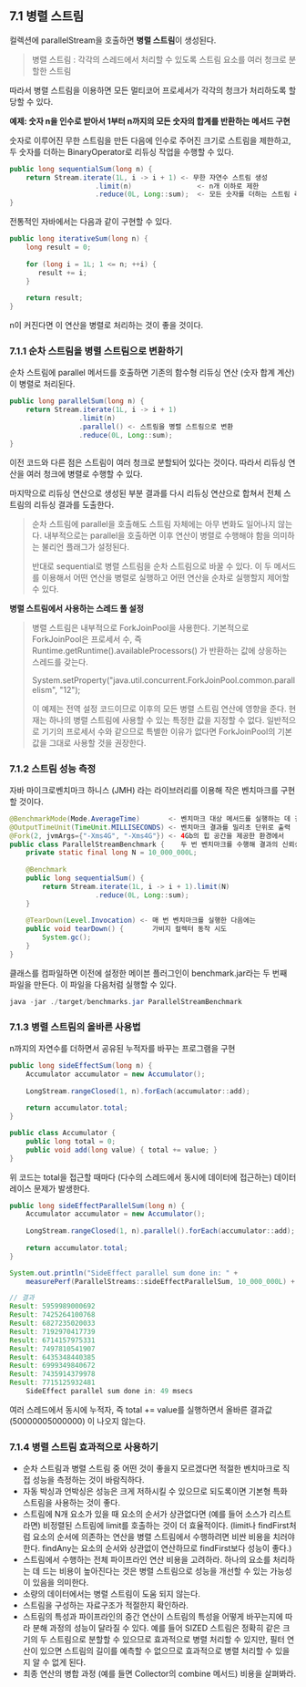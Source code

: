 ## 7.1 병렬 스트림
컬렉션에 parallelStream을 호출하면 **병렬 스트림**이 생성된다.
> 병렬 스트림 : 각각의 스레드에서 처리할 수 있도록 스트림 요소를 여러 청크로 분할한 스트림

따라서 병렬 스트림을 이용하면 모든 멀티코어 프로세서가 각각의 청크가 처리하도록 할당할 수 있다.

**예제: 숫자 n을 인수로 받아서 1부터 n까지의 모든 숫자의 합계를 반환하는 메서드 구현**

숫자로 이루어진 무한 스트림을 만든 다음에 인수로 주어진 크기로 스트림을 제한하고, 두 숫자를 더하는
BinaryOperator로 리듀싱 작업을 수행할 수 있다.
```java
public long sequentialSum(long n) {
	return Stream.iterate(1L, i -> i + 1) <- 무한 자연수 스트림 생성
                     .limit(n)                <- n개 이하로 제한
                     .reduce(0L, Long::sum);  <- 모든 숫자를 더하는 스트림 리듀싱 연산
}
```

전통적인 자바에서는 다음과 같이 구현할 수 있다.
```java
public long iterativeSum(long n) {
    long result = 0;
	
    for (long i = 1L; 1 <= n; ++i) {
       result += i;
    }
	
    return result;
}
```

n이 커진다면 이 연산을 병렬로 처리하는 것이 좋을 것이다.

### 7.1.1 순차 스트림을 병렬 스트림으로 변환하기
순차 스트림에 parallel 메서드를 호출하면 기존의 함수형 리듀싱 연산 (숫자 합계 계산) 이 병렬로 처리된다.
```java
public long parallelSum(long n) {
    return Stream.iterate(1L, i -> i + 1)
                 .limit(n)
                 .parallel() <- 스트림을 병렬 스트림으로 변환
                 .reduce(0L, Long::sum);
}
```

이전 코드와 다른 점은 스트림이 여러 청크로 분할되어 있다는 것이다. 따라서 리듀싱 연산을 여러 청크에 병렬로 수행할 수 있다.

마지막으로 리듀싱 연산으로 생성된 부분 결과를 다시 리듀싱 연산으로 합쳐서 전체 스트림의 리듀싱 결과를 도출한다.

> 순차 스트림에 parallel을 호출해도 스트림 자체에는 아무 변화도 일어나지 않는다.
> 내부적으로는 parallel을 호출하면 이후 연산이 병렬로 수행해야 함을 의미하는 불리언 플래그가 설정된다.
> 
> 반대로 sequential로 병렬 스트림을 순차 스트림으로 바꿀 수 있다. 
> 이 두 메서드를 이용해서 어떤 연산을 병렬로 실행하고 어떤 연산을 순차로 실행할지 제어할 수 있다.

**병렬 스트림에서 사용하는 스레드 풀 설정**
> 병렬 스트림은 내부적으로 ForkJoinPool을 사용한다. 기본적으로 ForkJoinPool은 프로세서 수,
> 즉 Runtime.getRuntime().availableProcessors() 가 반환하는 값에 상응하는 스레드를 갖는다.
> 
> System.setProperty("java.util.concurrent.ForkJoinPool.common.parallelism", "12");
> 
> 이 예제는 전역 설정 코드이므로 이후의 모든 병렬 스트림 연산에 영향을 준다.
> 현재는 하나의 병렬 스트림에 사용할 수 있는 특정한 값을 지정할 수 없다.
> 일반적으로 기기의 프로세서 수와 같으므로 특별한 이유가 없다면 ForkJoinPool의 기본값을 그대로 사용할 것을 권장한다.

### 7.1.2 스트림 성능 측정
자바 마이크로벤치마크 하니스 (JMH) 라는 라이브러리를 이용해 작은 벤치마크를 구현할 것이다.

```java
@BenchmarkMode(Mode.AverageTime)       <- 벤치마크 대상 메서드를 실행하는 데 걸린 평균 시간 측정
@OutputTimeUnit(TimeUnit.MILLISECONDS) <- 벤치마크 결과를 밀리초 단위로 출력
@Fork(2, jvmArgs={"-Xms4G", "-Xms4G"}) <- 4Gb의 힙 공간을 제공한 환경에서 
public class ParallelStreamBenchmark {    두 번 벤치마크를 수행해 결과의 신뢰성 확보
    private static final long N = 10_000_000L;
	
    @Benchmark 
    public long sequentialSum() {
        return Stream.iterate(1L, i -> i + 1).limit(N)
                     .reduce(0L, Long::sum);
    }
	
    @TearDown(Level.Invocation) <- 매 번 벤치마크를 실행한 다음에는
    public void tearDown() {       가비지 컬렉터 동작 시도
        System.gc();
    }
}
```

클래스를 컴파일하면 이전에 설정한 메이븐 플러그인이 benchmark.jar라는 두 번째 파일을 만든다.
이 파일을 다음처럼 실행할 수 있다.
```java
java -jar ./target/benchmarks.jar ParallelStreamBenchmark
```

### 7.1.3 병렬 스트림의 올바른 사용법
n까지의 자연수를 더하면서 공유된 누적자를 바꾸는 프로그램을 구현
```java
public long sideEffectSum(long n) {
    Accumulator accumulator = new Accumulator();
	
    LongStream.rangeClosed(1, n).forEach(accumulator::add);
    
    return accumulator.total;
}

public class Accumulator {
    public long total = 0;
    public void add(long value) { total += value; }
}
```

위 코드는 total을 접근할 때마다 (다수의 스레드에서 동시에 데이터에 접근하는) 데이터 레이스 문제가 발생한다.

```java
public long sideEffectParallelSum(long n) {
    Accumulator accumulator = new Accumulator();
    
    LongStream.rangeClosed(1, n).parallel().forEach(accumulator::add);
    
    return accumulator.total;
}

System.out.println("SideEffect parallel sum done in: " +
    measurePerf(ParallelStreams::sideEffectParallelSum, 10_000_000L) + " msecs");

// 결과
Result: 5959989000692
Result: 7425264100768
Result: 6827235020033
Result: 7192970417739
Result: 6714157975331
Result: 7497810541907
Result: 6435348440385
Result: 6999349840672
Result: 7435914379978
Result: 7715125932481
    SideEffect parallel sum done in: 49 msecs
```

여러 스레드에서 동시에 누적자, 즉 total += value를 실행하면서 올바른 결과값 (50000005000000) 이 나오지 않는다.

### 7.1.4 병렬 스트림 효과적으로 사용하기
- 순차 스트림과 병렬 스트림 중 어떤 것이 좋을지 모르겠다면 적절한 벤치마크로 직접 성능을 측정하는 것이 바람직하다.
- 자동 박싱과 언박싱은 성능은 크게 저하시킬 수 있으므로 되도록이면 기본형 특화 스트림을 사용하는 것이 좋다.
- 스트림에 N개 요소가 있을 때 요소의 순서가 상관없다면 (예를 들어 소스가 리스트라면) 비정렬된 스트림에 limit를 호출하는 것이 더 효율적이다. (limit나 findFirst처럼 요소의 순서에 의존하는 연산을 병렬 스트림에서 수행하려면 비싼 비용을 치러야 한다. findAny는 요소의 순서와 상관없이 연산하므로 findFirst보다 성능이 좋다.)
- 스트림에서 수행하는 전체 파이프라인 연산 비용을 고려하라. 하나의 요소를 처리하는 데 드는 비용이 높아진다는 것은 병렬 스트림으로 성능을 개선할 수 있는 가능성이 있음을 의미한다.
- 소량의 데이터에서는 병렬 스트림이 도움 되지 않는다.
- 스트림을 구성하는 자료구조가 적절한지 확인하라.
- 스트림의 특성과 파이프라인의 중간 연산이 스트림의 특성을 어떻게 바꾸는지에 따라 분해 과정의 성능이 달라질 수 있다. 예를 들어 SIZED 스트림은 정확히 같은 크기의 두 스트림으로 분할할 수 있으므로 효과적으로 병렬 처리할 수 있지만, 필터 연산이 있으면 스트림의 길이를 예측할 수 없으므로 효과적으로 병렬 처리할 수 있을지 알 수 없게 된다.
- 최종 연산의 병합 과정 (예를 들면 Collector의 combine 메서드) 비용을 살펴봐라.
